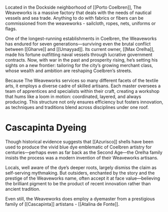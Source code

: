 Located in the Dockside neighborhood of [[Porto Coelbren]], The Weaveworks is a massive factory that deals with the needs of nautical vessels and sea trade. Anything to do with fabrics or fibers can be commissioned from the weaveworks - sailcloth, ropes, nets, uniforms or flags.

One of the longest-running establishments in Coelbren, the Weaveworks has endured for seven generations—surviving even the brutal conflict between [[Gharve]] and [[Umayyad]]. Its current owner, [[Max Orelha]], made his fortune outfitting naval vessels through lucrative government contracts. Now, with war in the past and prosperity rising, he’s setting his sights on a new frontier: tailoring for the city’s growing merchant class, whose wealth and ambition are reshaping Coelbren’s streets.

Because The Weaveworks services so many different facets of the textile arts, it employs a diverse cadre of skilled artisans. Each master oversees a team of apprentices and specialists within their craft, creating a workshop that hums like a loom in motion: coordinated, layered, and always producing. This structure not only ensures efficiency but fosters innovation, as techniques and traditions blend across disciplines under one roof.

# Cascapinta Dyeing

Though historical evidence suggests that [[Azurisco]] shells have been used to produce the vivid blue dye emblematic of Coelbren artistry for centuries—perhaps even as far back as the Second Age—the Orelha family insists the process was a modern invention of their Weaveworks artisans.

Locals, well aware of the dye’s deeper roots, largely dismiss the claim as self-serving mythmaking. But outsiders, enchanted by the story and the prestige of the Weaveworks name, often accept it at face value—believing the brilliant pigment to be the product of recent innovation rather than ancient tradition.

Even still, the Weaveworks does employ a dyemaster from a prestigious family of [[Cascapinta]] artistans - [[Atalina de Fonte]].

